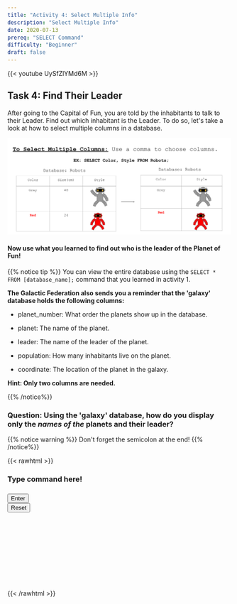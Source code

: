 ```yaml
---
title: "Activity 4: Select Multiple Info"
description: "Select Multiple Info"
date: 2020-07-13
prereq: "SELECT Command"
difficulty: "Beginner"
draft: false
---
```

<!-- Links for javascript and CSS needed for drop down logic -->
<link rel="stylesheet" href="../default/_default.css" type="text/css"></link>
<link rel="stylesheet" href="../default/_type.css" type="text/css"></link>
<script type="text/javascript" src="../default/alasql.js"></script>
<script type="text/javascript" src="_activity4.js"></script>
<script type="text/javascript" src="../default/db.js"></script>
<script type="text/javascript" src="../default/_default.js"></script>
<script type="text/javascript" src="../default/_type.js"></script>

{{< youtube UySfZlYMd6M >}}

## Task 4: Find Their Leader

After going to the Capital of Fun, you are told by the inhabitants to talk to their Leader. Find out which inhabitant is the Leader.
To do so, let's take a look at how to select multiple columns in a database.

![Commas](assets/Commas.png)

#### Now use what you learned to find out who is the leader of the Planet of Fun!

{{% notice tip %}}
You can view the entire database using the `SELECT * FROM [database_name];` command that you learned in activity 1.

**The Galactic Federation also sends you a reminder that the 'galaxy' database holds the following columns:**

* planet_number: What order the planets show up in the database.

* planet: The name of the planet.

* leader: The name of the leader of the planet.

* population: How many inhabitants live on the planet.

* coordinate: The location of the planet in the galaxy.

**Hint: Only two columns are needed.**

{{% /notice%}}

### Question: Using the 'galaxy' database, how do you display only the _names of the_ planets and their leader?

{{% notice warning %}}
Don't forget the semicolon at the end!
{{% /notice%}}

<!-- SQL Type In Activity -->
{{< rawhtml >}}
  <div class="content_scaler">
    <div class="terminal_div" id="terminal_div">
      <div class = "outer">
        <h3 id = "commands" contenteditable="true" onclick="placeholder()">Type command here!</h3>
      </div>
      <div class = "prev">
        <h3 id = "prev"></h3>
      </div>
        <div style="clear: both;"></div> 
      <button class="button button1" onclick="sql()"> Enter </button>
      <div style="clear: both;"></div> 
      <button class = "button reset" onclick="reset()">Reset</button>
    </div> <!-- terminal_div -->
  </div> <!-- content_scaler -->
  <div style="clear: both;"></div> 
  <h1 class="error" id="sqlcommand" style="visibility:hidden"><strong>ERROR INVALID INPUT></strong></h1>
  <table id="table">
    <tr>
    </tr>
  </table>
  <h4 id="story"></h4>
  
  <!-- Tells User to continue mission -->
  <div class="resume_plot" id="resume_plot" style="visibility:hidden">
    <p>You found the correct command to display all the planets and their leaders!</p>
    <div class="alert">
      <span id="check">&#10003;</span>
      You've completed the task! Continue to the next mission!
    </div>
  </div>
  
{{< /rawhtml >}}
